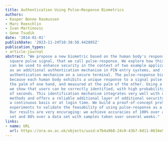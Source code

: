 ```yaml
---
title: Authentication Using Pulse−Response Biometrics
authors:
- Kasper Bonne Rasmussen
- Marc Roeschlin
- Ivan Martinovic
- Gene Tsudik
date: '2014-01-01'
publishDate: '2023-11-24T10:38:58.442895Z'
publication_types:
- article-journal
abstract: "We propose a new biometric based on the human body's response to an electric
  square pulse signal, that we call pulse-response. We explore how this biometric
  can be used to enhance security in the context of two example applications: (1)
  as an additional authentication mechanism in PIN entry systems, and (2) as a continuous
  authentication mechanism on a secure terminal. The pulse-response biometric is effective
  because each human body exhibits a unique response to a signal pulse applied at
  the palm of one hand, and measured at the palm of the other. Using a prototype setup,
  we show that users can be correctly identified, with high probability, in a matter
  of seconds. This identification mechanism integrates very well with other well-established
  methods and offers a reliable additional layer of additional security, either on
  a continuous basis or at login time. We build a proof-of-concept prototype and perform
  experiments to validate the feasability of using pulse-response as a biometric.
  Our results are very encuraging: we achieve accuracies of 100% over a static data
  set and 88% over a data set with samples taken over several weeks."
links:
- name: URL
  url: https://ora.ox.ac.uk/objects/uuid:e7b4a968-24c0-43b7-8d11-0634e9112641
---
```

